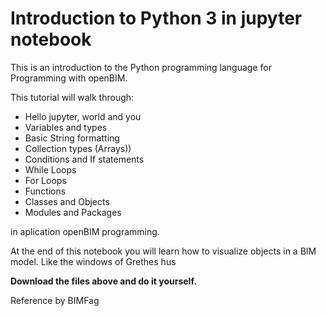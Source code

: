 # Introduction to Python 3 in jupyter notebook

This is an introduction to the Python programming language for Programming with openBIM.

This tutorial will walk through:

- Hello jupyter, world and you
- Variables and types
- Basic String formatting
- Collection types (Arrays))
- Conditions and If statements
- While Loops
- For Loops
- Functions
- Classes and Objects
- Modules and Packages

in aplication openBIM programming.

At the end of this notebook you will learn how to visualize objects in a BIM model. Like the windows of Grethes hus


**Download the files above and do it yourself.**

Reference by BIMFag
